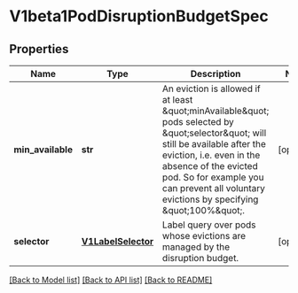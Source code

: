 # V1beta1PodDisruptionBudgetSpec

## Properties
Name | Type | Description | Notes
------------ | ------------- | ------------- | -------------
**min_available** | **str** | An eviction is allowed if at least \&quot;minAvailable\&quot; pods selected by \&quot;selector\&quot; will still be available after the eviction, i.e. even in the absence of the evicted pod.  So for example you can prevent all voluntary evictions by specifying \&quot;100%\&quot;. | [optional] 
**selector** | [**V1LabelSelector**](V1LabelSelector.md) | Label query over pods whose evictions are managed by the disruption budget. | [optional] 

[[Back to Model list]](../README.md#documentation-for-models) [[Back to API list]](../README.md#documentation-for-api-endpoints) [[Back to README]](../README.md)


